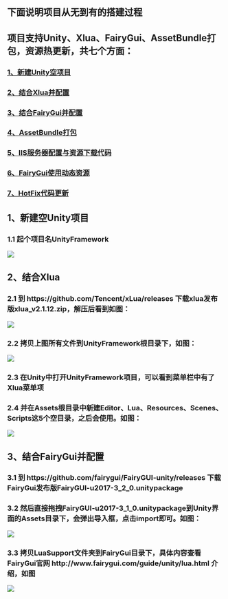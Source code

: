 <h2>下面说明项目从无到有的搭建过程</h2>
<h2>项目支持Unity、Xlua、FairyGui、AssetBundle打包，资源热更新，共七个方面：</h2>
   <h3><a href="#n1">1、新建Unity空项目</a></h3>
   <h3><a href="#n2">2、结合Xlua并配置</a></h3>
   <h3><a href="#n3">3、结合FairyGui并配置</a></h3>
   <h3><a href="#n4">4、AssetBundle打包</a></h3>
   <h3><a href="#n5">5、IIS服务器配置与资源下载代码</a></h3>   
   <h3><a href="#n6">6、FairyGui使用动态资源</a></h3>
   <h3><a href="#n7">7、HotFix代码更新</a></h3>

<h2 name="n1">1、新建空Unity项目</h2>
   <h3>1.1 起个项目名UnityFramework</h3>
   <img src="https://github.com/terribleness/Unity-Xlua-FairyGui-AssetBundle/blob/master/document/QQ%E6%88%AA%E5%9B%BE20181204142922.png"/>
   
<h2 name="n2">2、结合Xlua</h2>
   <h3>2.1 到 https://github.com/Tencent/xLua/releases 下载xlua发布版xlua_v2.1.12.zip，解压后看到如图：</h3>
   <img src="https://github.com/terribleness/Unity-Xlua-FairyGui-AssetBundle/blob/master/document/QQ%E6%88%AA%E5%9B%BE20181204143454.png"/>
   
   <h3>2.2 拷贝上图所有文件到UnityFramework根目录下，如图：</h3>
   <img src="https://github.com/terribleness/Unity-Xlua-FairyGui-AssetBundle/blob/master/document/QQ%E6%88%AA%E5%9B%BE20181204144058.png"/>
   
   <h3>2.3 在Unity中打开UnityFramework项目，可以看到菜单栏中有了Xlua菜单项</h3> 
   <h3>2.4 并在Assets根目录中新建Editor、Lua、Resources、Scenes、Scripts这5个空目录，之后会使用。如图：</h3>   
   <img src="https://github.com/terribleness/Unity-Xlua-FairyGui-AssetBundle/blob/master/document/QQ%E6%88%AA%E5%9B%BE20181204145630.png"/>
   
<h2 name="n3">3、结合FairyGui并配置</h2>
   <h3>3.1 到 https://github.com/fairygui/FairyGUI-unity/releases 下载FairyGui发布版FairyGUI-u2017-3_2_0.unitypackage</h3>
   <h3>3.2 然后直接拖拽FairyGUI-u2017-3_1_0.unitypackage到Unity界面的Assets目录下，会弹出导入框，点击import即可。如图：</h3>
   <img src="https://github.com/terribleness/Unity-Xlua-FairyGui-AssetBundle/blob/master/document/QQ%E6%88%AA%E5%9B%BE20181204151027.png"/>
   <h3>3.3 拷贝LuaSupport文件夹到FairyGui目录下，具体内容查看FairyGui官网 http://www.fairygui.com/guide/unity/lua.html 介绍，如图</h3>
   <img src="https://github.com/terribleness/Unity-Xlua-FairyGui-AssetBundle/blob/master/document/QQ%E6%88%AA%E5%9B%BE20181204152645.png"/>
   
   
